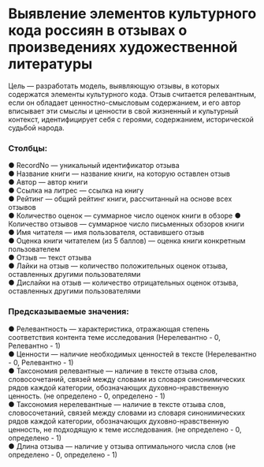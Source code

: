 # Выявление элементов культурного кода россиян в отзывах о произведениях художественной литературы

Цель — разработать модель, выявляющую отзывы, в которых содержатся элементы культурного кода. Отзыв считается релевантным, если он обладает ценностно-смысловым содержанием, и его автор вписывает эти смыслы и ценности в свой жизненный и культурный контекст, идентифицирует себя с героями, содержанием, исторической судьбой народа.

### Столбцы:
● RecordNo — уникальный идентификатор отзыва  
● Название книги — название книги, на которую оставлен отзыв  
● Автор — автор книги  
● Ссылка на литрес — ссылка на книгу  
● Рейтинг — общий рейтинг книги, рассчитанный на основе всех отзывов  
● Количество оценок — суммарное число оценок книги в обзоре 
● Количество отзывов — суммарное число письменных обзоров книги  
● Имя читателя — имя пользователя, оставившего отзыв  
● Оценка книги читателем (из 5 баллов) — оценка книги конкретным пользователем  
● Отзыв — текст отзыва  
● Лайки на отзыв — количество положительных оценок отзыва, оставленных другими пользователями  
● Дислайки на отзыв — количество отрицательных оценок отзыва, оставленных другими пользователями  

### Предсказываемые значения:
● Релевантность — характеристика, отражающая степень соответствия контента теме исследования (Нерелевантно - 0, Релевантно - 1)  
● Ценности — наличие необходимых ценностей в тексте (Нерелевантно - 0, Релевантно - 1)  
● Таксономия релевантные — наличие в тексте отзыва слов, словосочетаний, связей между словами из словаря синонимических рядов каждой категории, обозначающих духовно-нравственную ценность. (не определено - 0, определено - 1)  
● Таксономия нерелевантные — наличие в тексте отзыва слов, словосочетаний, связей между словами из словаря синонимических рядов каждой категории, обозначающих духовно-нравственную ценность, не подходящую к теме исследования. (не определено - 0, определено - 1)  
● Длина отзыва — наличие у отзыва оптимального числа слов (не определено - 0, определено - 1)  
